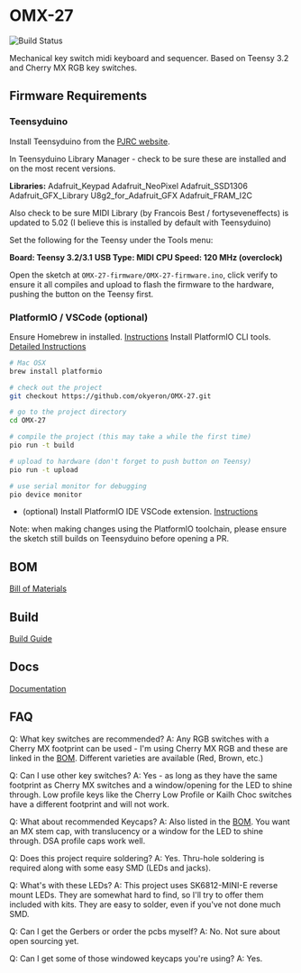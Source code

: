 # OMX-27

![Build Status](https://github.com/okyeron/OMX-27/actions/workflows/platformio-ci.yml/badge.svg)

Mechanical key switch midi keyboard and sequencer. Based on Teensy 3.2 and Cherry MX RGB key switches.

## Firmware Requirements

### Teensyduino

Install Teensyduino from the [PJRC website](https://www.pjrc.com/teensy/teensyduino.html).

In Teensyduino Library Manager - check to be sure these are installed and on the most recent versions.

__Libraries:__
Adafruit_Keypad
Adafruit_NeoPixel
Adafruit_SSD1306
Adafruit_GFX_Library
U8g2_for_Adafruit_GFX
Adafruit_FRAM_I2C

Also check to be sure MIDI Library (by Francois Best / fortyseveneffects) is updated to 5.02 (I believe this is installed by default with Teensyduino)

Set the following for the Teensy under the Tools menu:

__Board:  Teensy 3.2/3.1__
__USB Type: MIDI__
__CPU Speed: 120 MHz (overclock)__

Open the sketch at `OMX-27-firmware/OMX-27-firmware.ino`, click verify to ensure it all compiles and upload to flash the firmware to the hardware, pushing the button on the Teensy first.

### PlatformIO / VSCode (optional)

Ensure Homebrew in installed. [Instructions](https://brew.sh/)
Install PlatformIO CLI tools. [Detailed Instructions](https://platformio.org/install/cli)

```sh
# Mac OSX
brew install platformio

# check out the project
git checkout https://github.com/okyeron/OMX-27.git

# go to the project directory
cd OMX-27

# compile the project (this may take a while the first time)
pio run -t build

# upload to hardware (don't forget to push button on Teensy)
pio run -t upload

# use serial monitor for debugging
pio device monitor
```

- (optional) Install PlatformIO IDE VSCode extension. [Instructions](https://platformio.org/platformio-ide)

Note: when making changes using the PlatformIO toolchain, please ensure the sketch still builds on Teensyduino before opening a PR.

## BOM

[Bill of Materials](<build/BOM.md>)

## Build

[Build Guide](<build/Build-Kit.md>)

## Docs

[Documentation](<Docs.md>)

## FAQ

Q: What key switches are recommended?
A: Any RGB switches with a Cherry MX footprint can be used - I'm using Cherry MX RGB and these are linked in the [BOM](<BOM.md>). Different varieties are available (Red, Brown, etc.)

Q: Can I use other key switches?
A: Yes - as long as they have the same footprint as Cherry MX switches and a window/opening for the LED to shine through. Low profile keys like the Cherry Low Profile or Kailh Choc switches have a different footprint and will not work.

Q: What about recommended Keycaps?
A: Also listed in the [BOM](<BOM.md>). You want an MX stem cap, with translucency or a window for the LED to shine through. DSA profile caps work well.

Q: Does this project require soldering?
A: Yes. Thru-hole soldering is required along with some easy SMD (LEDs and jacks).

Q: What's with these LEDs?
A: This project uses SK6812-MINI-E reverse mount LEDs. They are somewhat hard to find, so I'll try to offer them included with kits. They are easy to solder, even if you've not done much SMD.

Q: Can I get the Gerbers or order the pcbs myself?
A: No. Not sure about open sourcing yet.

Q: Can I get some of those windowed keycaps you're using?
A: Yes.
